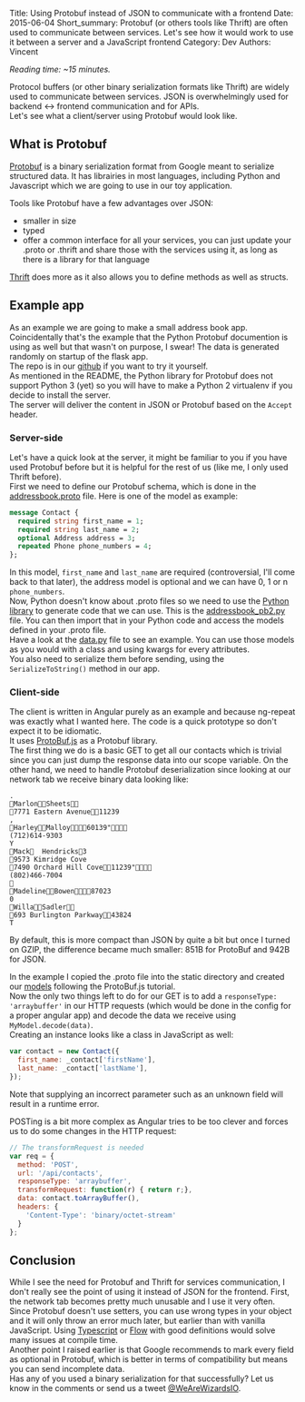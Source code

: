Title: Using Protobuf instead of JSON to communicate with a frontend
Date: 2015-06-04
Short_summary: Protobuf (or others tools like Thrift) are often used to communicate between services. Let's see how it would work to use it between a server and a JavaScript frontend
Category: Dev
Authors: Vincent

*Reading time: ~15 minutes.*  

Protocol buffers (or other binary serialization formats like Thrift) are widely used to communicate between services. JSON is overwhelmingly used for backend <-> frontend communication and for APIs.  
Let's see what a client/server using Protobuf would look like.
<!-- PELICAN_END_SUMMARY --> 

## What is Protobuf
[Protobuf](https://developers.google.com/protocol-buffers/docs/overview) is a binary serialization format from Google meant to serialize structured data. It has librairies in most languages, including Python and Javascript which we are going to use in our toy application.  

Tools like Protobuf have a few advantages over JSON:

- smaller in size
- typed
- offer a common interface for all your services, you can just update your .proto or .thrift and share those with the services using it, as long as there is a library for that language

[Thrift](https://thrift.apache.org/) does more as it also allows you to define methods as well as structs.

## Example app
As an example we are going to make a small address book app. Coincidentally that's the example that the Python Protobuf documention is using as well but that wasn't on purpose, I swear! The data is generated randomly on startup of the flask app.  
The repo is in our [github](https://github.com/WeAreWizards/protojson) if you want to try it yourself.  
As mentioned in the README, the Python library for Protobuf does not support Python 3 (yet) so you will have to make a Python 2 virtualenv if you decide to install the server.  
The server will deliver the content in JSON or Protobuf based on the `Accept` header.

### Server-side
Let's have a quick look at the server, it might be familiar to you if you have used Protobuf before but it is helpful for the rest of us (like me, I only used Thrift before).    
First we need to define our Protobuf schema, which is done in the [addressbook.proto](https://github.com/WeAreWizards/protojson/blob/master/addressbook.proto) file. Here is one of the model as example:

```protobuf
message Contact {
  required string first_name = 1;
  required string last_name = 2;
  optional Address address = 3;
  repeated Phone phone_numbers = 4;
};
```
In this model, `first_name` and `last_name` are required (controversial, I'll come back to that later), the address model is optional and we can have 0, 1 or n `phone_numbers`.  
Now, Python doesn't know about .proto files so we need to use the [Python library](https://pypi.python.org/pypi/protobuf) to generate code that we can use. This is the [addressbook_pb2.py](https://github.com/WeAreWizards/protojson/blob/master/addressbook_pb2.py) file. You can then import that in your Python code and access the models defined in your .proto file.  
Have a look at the [data.py](https://github.com/WeAreWizards/protojson/blob/master/data.py) file to see an example. You can use those models as you would with a class and using kwargs for every attributes.  
You also need to serialize them before sending, using the `SerializeToString()` method in our app.  

### Client-side
The client is written in Angular purely as an example and because ng-repeat was exactly what I wanted here. The code is a quick prototype so don't expect it to be idiomatic.  
It uses [ProtoBuf.js](https://github.com/dcodeIO/ProtoBuf.js) as a Protobuf library.  
The first thing we do is a basic GET to get all our contacts which is trivial since you can just dump the response data into our scope variable. On the other hand, we need to handle Protobuf deserialization since looking at our network tab we receive binary data looking like:

```
.
MarlonSheets
7771 Eastern Avenue11239
,
HarleyMalloy60139"
(712)614-9303
Y
Mack  Hendricks3
9573 Kimridge Cove
7490 Orchard Hill Cove11239"
(802)466-7004

MadelineBowen87023
0
WillaSadler
693 Burlington Parkway43824
T
```
By default, this is more compact than JSON by quite a bit but once I turned on GZIP, the difference became much smaller: 851B for ProtoBuf and 942B for JSON.  

In the example I copied the .proto file into the static directory and created our [models](https://github.com/WeAreWizards/protojson/blob/master/static/main.js#L12-L15) following the ProtoBuf.js tutorial.  
Now the only two things left to do for our GET is to add a `responseType: 'arraybuffer'` in our HTTP requests (which would be done in the config for a proper angular app) and decode the data we receive using `MyModel.decode(data)`.  
Creating an instance looks like a class in JavaScript as well:

```js
var contact = new Contact({
  first_name: _contact['firstName'],
  last_name: _contact['lastName'],
});
```
Note that supplying an incorrect parameter such as an unknown field will result in a runtime error.  

POSTing is a bit more complex as Angular tries to be too clever and forces us to do some changes in the HTTP request:

```js
// The transformRequest is needed
var req = {
  method: 'POST',
  url: '/api/contacts',
  responseType: 'arraybuffer',
  transformRequest: function(r) { return r;},
  data: contact.toArrayBuffer(),
  headers: {
    'Content-Type': 'binary/octet-stream'
  }
};
```

## Conclusion
While I see the need for Protobuf and Thrift for services communication, I don't really see the point of using it instead of JSON for the frontend. 
First, the network tab becomes pretty much unusable and I use it very often.  
Since Protobuf doesn't use setters, you can use wrong types in your object and it will only throw an error much later, but earlier than with vanilla JavaScript. Using [Typescript](http://www.typescriptlang.org/) or [Flow](http://flowtype.org/) with good definitions would solve many issues at compile time.  
Another point I raised earlier is that Google recommends to mark every field as optional in Protobuf, which is better in terms of compatibility but means you can send incomplete data.  
Has any of you used a binary serialization for that successfully? Let us know in the comments or send us a tweet [@WeAreWizardsIO](https://twitter.com/WeAreWizardsIO).  

